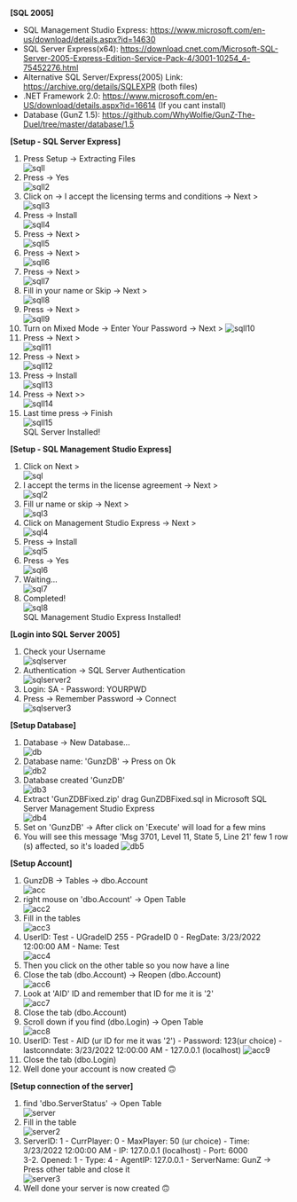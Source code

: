 <b>[SQL 2005]</b>
- SQL Management Studio Express: https://www.microsoft.com/en-us/download/details.aspx?id=14630
- SQL Server Express(x64): https://download.cnet.com/Microsoft-SQL-Server-2005-Express-Edition-Service-Pack-4/3001-10254_4-75452276.html
- Alternative SQL Server/Express(2005) Link: https://archive.org/details/SQLEXPR (both files)
- .NET Framework 2.0: https://www.microsoft.com/en-US/download/details.aspx?id=16614 (If you cant install)
- Database (GunZ 1.5): https://github.com/WhyWolfie/GunZ-The-Duel/tree/master/database/1.5

<b>[Setup - SQL Server Express]</b><br>
1. Press Setup -> Extracting Files <br>
![sqll](https://i.imgur.com/nl9KbWF.png)<br>
2. Press -> Yes <br>
![sqll2](https://i.imgur.com/PyEKOnf.png)<br>
3. Click on -> I accept the licensing terms and conditions -> Next ><br>
![sqll3](https://i.imgur.com/XmYFKhS.png)<br>
4. Press -> Install <br>
![sqll4](https://i.imgur.com/FPKqk4X.png)<br>
5. Press -> Next > <br>
![sqll5](https://i.imgur.com/uMBQXIh.png)<br>
6. Press -> Next > <br>
![sqll6](https://i.imgur.com/tUPCNbC.png)<br>
7. Press -> Next > <br>
![sqll7](https://i.imgur.com/MGPweUL.png)<br>
8. Fill in your name or Skip -> Next > <br>
![sqll8](https://i.imgur.com/rx3lNEj.png) <br>
9. Press -> Next > <br>
![sqll9](https://i.imgur.com/1Weh7Y0.png) <br>
10. Turn on Mixed Mode -> Enter Your Password -> Next >
![sqll10](https://i.imgur.com/Uh9UfGd.png) <br>
11. Press -> Next > <br>
![sqll11](https://i.imgur.com/FuCHRJ1.png) <br>
12. Press -> Next > <br>
![sqll12](https://i.imgur.com/j5Jt4A5.png) <br>
13. Press -> Install <br>
![sqll13](https://i.imgur.com/m3LJNki.png) <br>
14. Press -> Next >> <br>
![sqll14](https://i.imgur.com/j6tKAq1.png) <br>
15. Last time press -> Finish <br>
![sqll15](https://i.imgur.com/Q89l2fx.png) <br>
SQL Server Installed!<br>

<b>[Setup - SQL Management Studio Express]</b><br>
1. Click on Next ><br>
![sql](https://i.imgur.com/AV00KFi.png)<br>
2. I accept the terms in the license agreement -> Next ><br>
![sql2](https://i.imgur.com/IWIjEYP.png)<br>
3. Fill ur name or skip -> Next ><br>
![sql3](https://i.imgur.com/bUDX8jJ.png)<br>
4. Click on Management Studio Express -> Next ><br>
![sql4](https://i.imgur.com/Qw0w4xq.png)<br>
5. Press -> Install<br>
![sql5](https://i.imgur.com/mkJPI3F.png)<br>
6. Press -> Yes <br>
![sql6](https://i.imgur.com/IUC58sF.png)<br>
7. Waiting...<br>
![sql7](https://i.imgur.com/E21KrtO.png)<br>
8. Completed!<br>
![sql8](https://i.imgur.com/7kKc8R5.png)<br>
SQL Management Studio Express Installed!<br>

<b>[Login into SQL Server 2005]</b><br>
1. Check your Username<br>
![sqlserver](https://i.imgur.com/3LhjlMK.png)<br>
2. Authentication -> SQL Server Authentication<br>
![sqlserver2](https://i.imgur.com/yt6H207.png) <br>
3. Login: SA - Password: YOURPWD<br>
4. Press -> Remember Password -> Connect<br>
![sqlserver3](https://i.imgur.com/cnBXCSW.png)<br>

<b>[Setup Database]</b>
1. Database -> New Database... <br>
![db](https://i.imgur.com/oVtXpHe.png) <br>
2. Database name: 'GunzDB' -> Press on Ok <br>
![db2](https://i.imgur.com/jMDOs5p.png) <br>
3. Database created 'GunzDB' <br>
![db3](https://i.imgur.com/zqavfs4.png) <br>
4. Extract 'GunZDBFixed.zip' drag GunZDBFixed.sql in Microsoft SQL Server Management Studio Express <br>
![db4](https://i.imgur.com/K2nN6Vg.png) <br>
5. Set on 'GunzDB' -> After click on 'Execute' will load for a few mins
6. You will see this message 'Msg 3701, Level 11, State 5, Line 21' few 1 row (s) affected, so it's loaded
![db5](https://i.imgur.com/Y58QyOU.png) <br>

<b>[Setup Account]</b><br>
1. GunzDB -> Tables -> dbo.Account<br>
![acc](https://i.imgur.com/A3G5jVp.png)<br>
2. right mouse on 'dbo.Account' -> Open Table <br>
![acc2](https://i.imgur.com/i5TGRmB.png)<br>
3. Fill in the tables <br>
![acc3](https://i.imgur.com/7TbwETq.png)<br>
4. UserID: Test - UGradeID 255 - PGradeID 0 - RegDate: 3/23/2022 12:00:00 AM - Name: Test <br>
![acc4](https://i.imgur.com/YLXrCXU.png) <br>
5. Then you click on the other table so you now have a line <br>
6. Close the tab (dbo.Account) -> Reopen (dbo.Account)<br>
![acc6](https://i.imgur.com/92AGM3B.png)<br>
7. Look at 'AID' ID and remember that ID for me it is '2'<br>
![acc7](https://i.imgur.com/gkfK6Ae.png)<br>
8. Close the tab (dbo.Account) <br>
9. Scroll down if you find (dbo.Login) -> Open Table <br>
![acc8](https://i.imgur.com/eR7sms5.png)<br>
10. UserID: Test - AID (ur ID for me it was '2') - Password: 123(ur choice) - lastconndate: 3/23/2022 12:00:00 AM - 127.0.0.1 (localhost)
![acc9](https://i.imgur.com/TOkhzu7.png)<br>
11. Close the tab (dbo.Login) <br>
12. Well done your account is now created 🙃 <br>

<b>[Setup connection of the server]</b>
1. find 'dbo.ServerStatus' -> Open Table <br>
![server](https://i.imgur.com/OD97okS.png)<br>
2. Fill in the table <br>
![server2](https://i.imgur.com/CUcfGn1.png)<br>
3. ServerID: 1 - CurrPlayer: 0 - MaxPlayer: 50 (ur choice) - Time: 3/23/2022 12:00:00 AM - IP: 127.0.0.1 (localhost) - Port: 6000 <br>
3-2. Opened: 1 - Type: 4 - AgentIP: 127.0.0.1 - ServerName: GunZ -> Press other table and close it <br>
![server3](https://i.imgur.com/xCwPjij.png)<br>
4. Well done your server is now created 🙃 <br>





